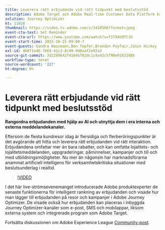 ```yaml
---
title: Leverera rätt erbjudande vid rätt tidpunkt med beslutsstöd
description: Adobe Target och Adobe Real-time Customer Data Platform kan integreras för att ge en mer personaliserad kundupplevelse. I det här liveeventet kan du se hur integreringen av dessa två plattformar kan hjälpa företag att samla in data i realtid och sedan skapa och testa målinriktade upplevelser. Se hela processen med denna kraftfulla funktion i en live-demonstration.
solution: Journey Optimizer
kt: 11028
thumbnail: https://video.tv.adobe.com/v/3410560?format=jpeg
event-cta-text: Set Reminder
event-cta-url: https://www.youtube.com/watch?v=f1T9XU9TCJU
event-start-time: 2022-10-25 09:00-7
event-guests: Sandra Hausmann,Ben Tepfer,Brandon Poyfair,Jason Hickey
exl-id: 468f1e46-7b69-41c3-8c49-948aaf2e92a3
source-git-commit: 3d2289642f4164bf82dc1c8a42c5798e9183188b
workflow-type: tm+mt
source-wordcount: '227'
ht-degree: 0%

---
```


# Leverera rätt erbjudande vid rätt tidpunkt med beslutsstöd

**Rangordna erbjudanden med hjälp av AI och utnyttja dem i era interna och externa meddelandekanaler.**

Eftersom de flesta kundresor idag är flersidiga och flerberöringspunkter är det avgörande att hitta och leverera rätt erbjudanden vid rätt interaktion. Erbjudandena omfattar mer än bara rabatter, och kan omfatta lojalitets- och lojalitetsmeddelanden, uppgraderingar, påminnelser, kampanjer och till och med utbildningsmöjligheter. Nu mer än någonsin har marknadsförarna anammat artificiell intelligens för verksamhetskritiska situationer med beslutsunderlag i realtid.

>[!VIDEO](https://video.tv.adobe.com/v/3410560/?quality=12&learn=on)

I det här live-strömsevenemanget introducerade Adobe produktexperter de senaste funktionerna för intelligent rankning av erbjudanden och visade hur man lägger till erbjudanden på resor och kampanjer i Adobe Journey Optimizer.  De visade också hur erbjudanden kan placeras i inbyggda Journey Optimizer-kanaler som e-post, SMS och mobilappar, liksom externa system och integrerade program som Adobe Target.

Fortsätta diskussionen om Adobe Experience League [Community-post](https://experienceleaguecommunities.adobe.com/t5/journey-optimizer-discussions/experience-league-live-post-session-discussion-deliver-the-right/m-p/554802#M55).
